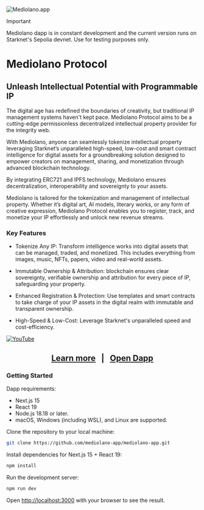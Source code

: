 ![Mediolano.app](https://mediolano.app/wp-content/uploads/2024/09/mediolano-logo-dark-1.svg)

> [!IMPORTANT]
> Mediolano dapp is in constant development and the current version runs on Starknet's Sepolia devnet. Use for testing purposes only. 

# Mediolano Protocol

## Unleash Intellectual Potential with Programmable IP 

The digital age has redefined the boundaries of creativity, but traditional IP management systems haven't kept pace. Mediolano Protocol aims to be a cutting-edge permissionless decentralized intellectual property provider for the integrity web.

With Mediolano, anyone can seamlessly tokenize intellectual property leveraging Starknet’s unparalleled high-speed, low-cost and smart contract intelligence for digital assets for a groundbreaking solution designed to empower creators on management, sharing, and monetization through advanced blockchain technology. 

By integrating ERC721 and IPFS technology, Mediolano ensures decentralization, interoperability and sovereignty to your assets.

Mediolano is tailored for the tokenization and management of intellectual property. Whether it’s digital art, AI models, literary works, or any form of creative expression, Mediolano Protocol enables you to register, track, and monetize your IP effortlessly and unlock new revenue streams.

### Key Features

- Tokenize Any IP: Transform intelligence works into digital assets that can be managed, traded, and monetized. This includes everything from images, music, NFTs, papers, video and real-world assets.

- Immutable Ownership & Attribution: blockchain ensures clear sovereignty, verifiable ownership and attribution for every piece of IP, safeguarding your property.

- Enhanced Registration & Protection: Use templates and smart contracts to take charge of your IP assets in the digital realm with immutable and transparent ownership.

- High-Speed & Low-Cost: Leverage Starknet's unparalleled speed and cost-efficiency.

[![YouTube](http://i.ytimg.com/vi/uvskLmxmt7M/hqdefault.jpg)](https://www.youtube.com/watch?v=uvskLmxmt7M)

<h2 align="center">
  <a href="https://mediolano.app">Learn more</a>
  &nbsp; | &nbsp;
  <a href="https://ip.mediolano.app">Open Dapp</a>
</h2>


### Getting Started

Dapp requirements:
- Next.js 15
- React 19
- Node.js 18.18 or later.
- macOS, Windows (including WSL), and Linux are supported.

Clone the repository to your local machine:

```bash
git clone https://github.com/mediolano-app/mediolano-app.git
```
Install dependencies for Next.js 15 + React 19:

```bash
npm install
```

Run the development server:

```bash
npm run dev
```

Open [http://localhost:3000](http://localhost:3000) with your browser to see the result.
